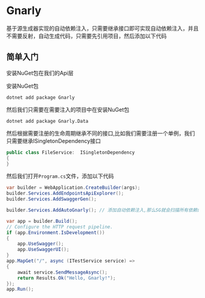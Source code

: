 # Gnarly

基于源生成器实现的自动依赖注入，只需要继承接口即可实现自动依赖注入，并且不需要反射，自动生成代码，只需要先引用项目，然后添加以下代码

## 简单入门

安装NuGet包在我们的Api层

安装NuGet包

```shell
dotnet add package Gnarly 
```

然后我们只需要在需要注入的项目中在安装NuGet包

```shell
dotnet add package Gnarly.Data
```

然后根据需要注册的生命周期继承不同的接口,比如我们需要注册一个单例，我们只需要继承ISingletonDependency接口

```csharp
public class FileService:  ISingletonDependency
{
}
```

然后我们打开`Program.cs`文件，添加以下代码

```csharp
var builder = WebApplication.CreateBuilder(args);
builder.Services.AddEndpointsApiExplorer();
builder.Services.AddSwaggerGen();

builder.Services.AddAutoGnarly(); // 添加自动依赖注入,那么SG就会扫描所有依赖的项目然后添加道`AddAutoGnarly`方法中，然后我们就可以直接使用依赖注入了

var app = builder.Build();
// Configure the HTTP request pipeline.
if (app.Environment.IsDevelopment())
{
    app.UseSwagger();
    app.UseSwaggerUI();
}
app.MapGet("/", async (ITestService service) =>
{
    await service.SendMessageAsync();
    return Results.Ok("Hello, Gnarly!");
});
app.Run();

```
